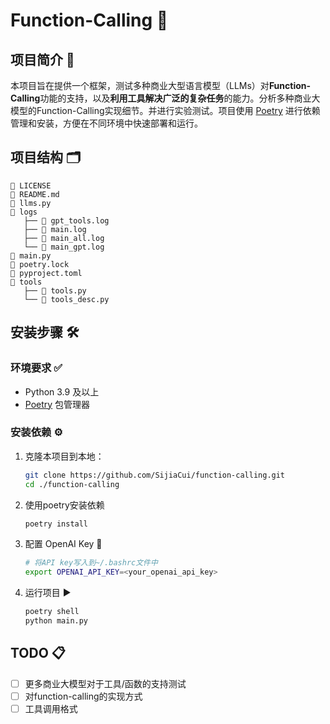 # Function-Calling 🚀

## 项目简介 📖

本项目旨在提供一个框架，测试多种商业大型语言模型（LLMs）对**Function-Calling**功能的支持，以及**利用工具解决广泛的复杂任务**的能力。分析多种商业大模型的Function-Calling实现细节。并进行实验测试。项目使用 [Poetry](https://python-poetry.org/) 进行依赖管理和安装，方便在不同环境中快速部署和运行。

## 项目结构 🗂️
```
📜 LICENSE
📜 README.md
📜 llms.py
📂 logs
   ├── 📝 gpt_tools.log
   ├── 📝 main.log
   ├── 📝 main_all.log
   └── 📝 main_gpt.log
📜 main.py
📜 poetry.lock
📜 pyproject.toml
📂 tools
   ├── 🔧 tools.py
   └── 🔧 tools_desc.py
```

## 安装步骤 🛠️

### 环境要求 ✅

- Python 3.9 及以上
- [Poetry](https://python-poetry.org/) 包管理器

### 安装依赖 ⚙️

1. 克隆本项目到本地：
   ```bash
   git clone https://github.com/SijiaCui/function-calling.git
   cd ./function-calling
    ```
2. 使用poetry安装依赖
    ```bash
    poetry install
    ```
3. 配置 OpenAI Key 🔑
    ```bash
    # 将API key写入到~/.bashrc文件中
    export OPENAI_API_KEY=<your_openai_api_key>
    ```
4. 运行项目 ▶️
    ```bash
    poetry shell
    python main.py
    ```

## TODO 📋
- [ ] 更多商业大模型对于工具/函数的支持测试
- [ ] 对function-calling的实现方式
- [ ] 工具调用格式
